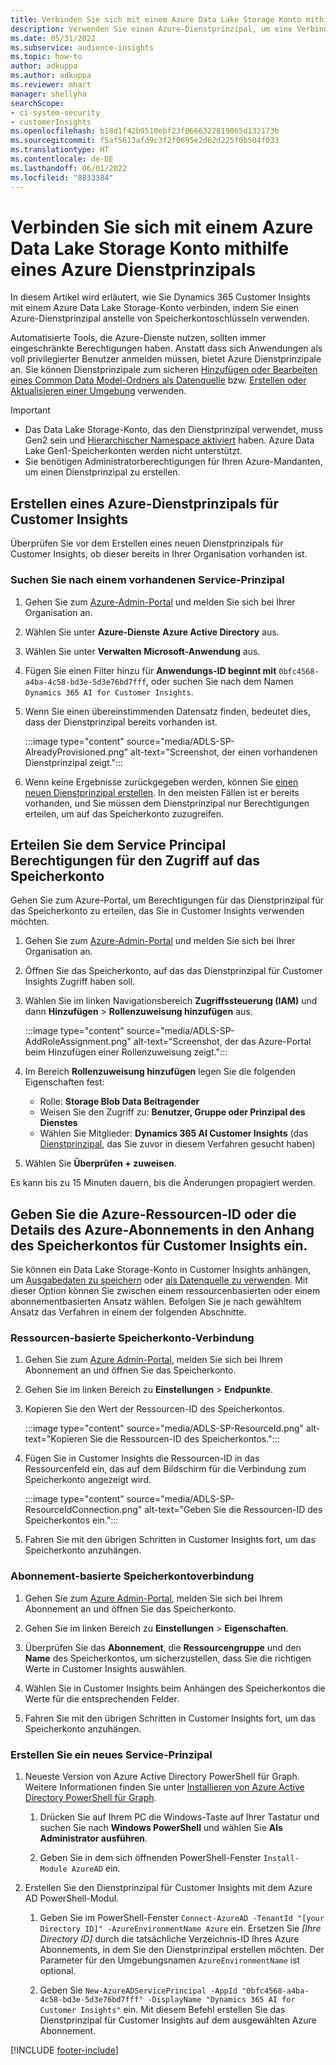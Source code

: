 ```yaml
---
title: Verbinden Sie sich mit einem Azure Data Lake Storage Konto mithilfe eines Dienstprinzipals
description: Verwenden Sie einen Azure-Dienstprinzipal, um eine Verbindung zu Ihrem eigenen Data Lake herzustellen.
ms.date: 05/31/2022
ms.subservice: audience-insights
ms.topic: how-to
author: adkuppa
ms.author: adkuppa
ms.reviewer: mhart
manager: shellyha
searchScope:
- ci-system-security
- customerInsights
ms.openlocfilehash: b18d1f42b9510ebf23f0666322819865d132173b
ms.sourcegitcommit: f5af5613afd9c3f2f0695e2d62d225f0b504f033
ms.translationtype: HT
ms.contentlocale: de-DE
ms.lasthandoff: 06/01/2022
ms.locfileid: "8833384"
---
```

# <a name="connect-to-an-azure-data-lake-storage-account-by-using-an-azure-service-principal"></a>Verbinden Sie sich mit einem Azure Data Lake Storage Konto mithilfe eines Azure Dienstprinzipals

In diesem Artikel wird erläutert, wie Sie Dynamics 365 Customer Insights mit einem Azure Data Lake Storage-Konto verbinden, indem Sie einen Azure-Dienstprinzipal anstelle von Speicherkontoschlüsseln verwenden.

Automatisierte Tools, die Azure-Dienste nutzen, sollten immer eingeschränkte Berechtigungen haben. Anstatt dass sich Anwendungen als voll privilegierter Benutzer anmelden müssen, bietet Azure Dienstprinzipale an. Sie können Dienstprinzipale zum sicheren [Hinzufügen oder Bearbeiten eines Common Data Model-Ordners als Datenquelle](connect-common-data-model.md) bzw. [Erstellen oder Aktualisieren einer Umgebung](create-environment.md) verwenden.

> [!IMPORTANT]
>
> - Das Data Lake Storage-Konto, das den Dienstprinzipal verwendet, muss Gen2 sein und [Hierarchischer Namespace aktiviert](/azure/storage/blobs/data-lake-storage-namespace) haben. Azure Data Lake Gen1-Speicherkonten werden nicht unterstützt.
> - Sie benötigen Administratorberechtigungen für Ihren Azure-Mandanten, um einen Dienstprinzipal zu erstellen.

## <a name="create-an-azure-service-principal-for-customer-insights"></a>Erstellen eines Azure-Dienstprinzipals für Customer Insights

Überprüfen Sie vor dem Erstellen eines neuen Dienstprinzipals für Customer Insights, ob dieser bereits in Ihrer Organisation vorhanden ist.

### <a name="look-for-an-existing-service-principal"></a>Suchen Sie nach einem vorhandenen Service-Prinzipal

1. Gehen Sie zum [Azure-Admin-Portal](https://portal.azure.com) und melden Sie sich bei Ihrer Organisation an.

2. Wählen Sie unter **Azure-Dienste** **Azure Active Directory** aus.

3. Wählen Sie unter **Verwalten** **Microsoft-Anwendung** aus.

4. Fügen Sie einen Filter hinzu für **Anwendungs-ID beginnt mit** `0bfc4568-a4ba-4c58-bd3e-5d3e76bd7fff`, oder suchen Sie nach dem Namen `Dynamics 365 AI for Customer Insights`.

5. Wenn Sie einen übereinstimmenden Datensatz finden, bedeutet dies, dass der Dienstprinzipal bereits vorhanden ist.

   :::image type="content" source="media/ADLS-SP-AlreadyProvisioned.png" alt-text="Screenshot, der einen vorhandenen Dienstprinzipal zeigt.":::

6. Wenn keine Ergebnisse zurückgegeben werden, können Sie [einen neuen Dienstprinzipal erstellen](#create-a-new-service-principal). In den meisten Fällen ist er bereits vorhanden, und Sie müssen dem Dienstprinzipal nur Berechtigungen erteilen, um auf das Speicherkonto zuzugreifen.

## <a name="grant-permissions-to-the-service-principal-to-access-the-storage-account"></a>Erteilen Sie dem Service Principal Berechtigungen für den Zugriff auf das Speicherkonto

Gehen Sie zum Azure-Portal, um Berechtigungen für das Dienstprinzipal für das Speicherkonto zu erteilen, das Sie in Customer Insights verwenden möchten.

1. Gehen Sie zum [Azure-Admin-Portal](https://portal.azure.com) und melden Sie sich bei Ihrer Organisation an.

1. Öffnen Sie das Speicherkonto, auf das das Dienstprinzipal für Customer Insights Zugriff haben soll.

1. Wählen Sie im linken Navigationsbereich **Zugriffssteuerung (IAM)** und dann **Hinzufügen** >  **Rollenzuweisung hinzufügen** aus.

   :::image type="content" source="media/ADLS-SP-AddRoleAssignment.png" alt-text="Screenshot, der das Azure-Portal beim Hinzufügen einer Rollenzuweisung zeigt.":::

1. Im Bereich **Rollenzuweisung hinzufügen** legen Sie die folgenden Eigenschaften fest:
   - Rolle: **Storage Blob Data Beitragender**
   - Weisen Sie den Zugriff zu: **Benutzer, Gruppe oder Prinzipal des Dienstes**
   - Wählen Sie Mitglieder: **Dynamics 365 AI Customer Insights** (das [Dienstprinzipal](#create-a-new-service-principal), das Sie zuvor in diesem Verfahren gesucht haben)

1. Wählen Sie **Überprüfen + zuweisen**.

Es kann bis zu 15 Minuten dauern, bis die Änderungen propagiert werden.

## <a name="enter-the-azure-resource-id-or-the-azure-subscription-details-in-the-storage-account-attachment-to-customer-insights"></a>Geben Sie die Azure-Ressourcen-ID oder die Details des Azure-Abonnements in den Anhang des Speicherkontos für Customer Insights ein.

Sie können ein Data Lake Storage-Konto in Customer Insights anhängen, um [Ausgabedaten zu speichern](manage-environments.md) oder [als Datenquelle zu verwenden](connect-dataverse-managed-lake.md). Mit dieser Option können Sie zwischen einem ressourcenbasierten oder einem abonnementbasierten Ansatz wählen. Befolgen Sie je nach gewähltem Ansatz das Verfahren in einem der folgenden Abschnitte.

### <a name="resource-based-storage-account-connection"></a>Ressourcen-basierte Speicherkonto-Verbindung

1. Gehen Sie zum [Azure Admin-Portal](https://portal.azure.com), melden Sie sich bei Ihrem Abonnement an und öffnen Sie das Speicherkonto.

1. Gehen Sie im linken Bereich zu **Einstellungen** > **Endpunkte**.

1. Kopieren Sie den Wert der Ressourcen-ID des Speicherkontos.

   :::image type="content" source="media/ADLS-SP-ResourceId.png" alt-text="Kopieren Sie die Ressourcen-ID des Speicherkontos.":::

1. Fügen Sie in Customer Insights die Ressourcen-ID in das Ressourcenfeld ein, das auf dem Bildschirm für die Verbindung zum Speicherkonto angezeigt wird.

   :::image type="content" source="media/ADLS-SP-ResourceIdConnection.png" alt-text="Geben Sie die Ressourcen-ID des Speicherkontos ein.":::   

1. Fahren Sie mit den übrigen Schritten in Customer Insights fort, um das Speicherkonto anzuhängen.

### <a name="subscription-based-storage-account-connection"></a>Abonnement-basierte Speicherkontoverbindung

1. Gehen Sie zum [Azure Admin-Portal](https://portal.azure.com), melden Sie sich bei Ihrem Abonnement an und öffnen Sie das Speicherkonto.

1. Gehen Sie im linken Bereich zu **Einstellungen** > **Eigenschaften**.

1. Überprüfen Sie das **Abonnement**, die **Ressourcengruppe** und den **Name** des Speicherkontos, um sicherzustellen, dass Sie die richtigen Werte in Customer Insights auswählen.

1. Wählen Sie in Customer Insights beim Anhängen des Speicherkontos die Werte für die entsprechenden Felder.

1. Fahren Sie mit den übrigen Schritten in Customer Insights fort, um das Speicherkonto anzuhängen.

### <a name="create-a-new-service-principal"></a>Erstellen Sie ein neues Service-Prinzipal

1. Neueste Version von Azure Active Directory PowerShell für Graph. Weitere Informationen finden Sie unter [Installieren von Azure Active Directory PowerShell für Graph](/powershell/azure/active-directory/install-adv2).

   1. Drücken Sie auf Ihrem PC die Windows-Taste auf Ihrer Tastatur und suchen Sie nach **Windows PowerShell** und wählen Sie **Als Administrator ausführen**.

   1. Geben Sie in dem sich öffnenden PowerShell-Fenster `Install-Module AzureAD` ein.

2. Erstellen Sie den Dienstprinzipal für Customer Insights mit dem Azure AD PowerShell-Modul.

   1. Geben Sie im PowerShell-Fenster `Connect-AzureAD -TenantId "[your Directory ID]" -AzureEnvironmentName Azure` ein. Ersetzen Sie *[Ihre Directory ID]* durch die tatsächliche Verzeichnis-ID Ihres Azure Abonnements, in dem Sie den Dienstprinzipal erstellen möchten. Der Parameter für den Umgebungsnamen `AzureEnvironmentName` ist optional.
  
   1. Geben Sie `New-AzureADServicePrincipal -AppId "0bfc4568-a4ba-4c58-bd3e-5d3e76bd7fff" -DisplayName "Dynamics 365 AI for Customer Insights"` ein. Mit diesem Befehl erstellen Sie das Dienstprinzipal für Customer Insights auf dem ausgewählten Azure Abonnement.

[!INCLUDE [footer-include](includes/footer-banner.md)]